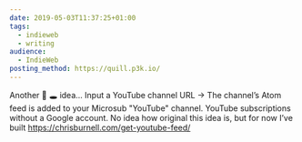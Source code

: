 ```yaml
---
date: 2019-05-03T11:37:25+01:00
tags:
  - indieweb
  - writing
audience:
  - IndieWeb
posting_method: https://quill.p3k.io/
---
```


Another 🐇 🕳 idea… Input a YouTube channel URL → The channel’s Atom feed is added to your Microsub "YouTube" channel. YouTube subscriptions without a Google account. No idea how original this idea is, but for now I’ve built <a href="https://chrisburnell.com/get-youtube-feed/">https://chrisburnell.com/get-youtube-feed/</a>

